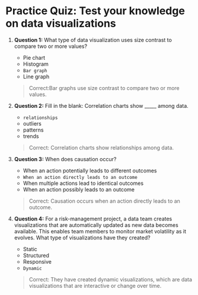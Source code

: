 # Practice Quiz: Test your knowledge on data visualizations

1. **Question 1:** What type of data visualization uses size contrast to compare two or more values?
   - Pie chart
   - Histogram
   - `Bar graph`
   - Line graph

    > Correct:Bar graphs use size contrast to compare two or more values.

2. **Question 2:** Fill in the blank: Correlation charts show _____ among data.
   - `relationships`
   - outliers
   - patterns
   - trends

    > Correct: Correlation charts show relationships among data.

3. **Question 3:** When does causation occur?
   - When an action potentially leads to different outcomes
   - `When an action directly leads to an outcome`
   - When multiple actions lead to identical outcomes
   - When an action possibly leads to an outcome

    > Correct: Causation occurs when an action directly leads to an outcome.
4. **Question 4:** For a risk-management project, a data team creates visualizations that are automatically updated as new data becomes available. This enables team members to monitor market volatility as it evolves. What type of visualizations have they created?
   - Static
   - Structured
   - Responsive
   - `Dynamic`

    > Correct: They have created dynamic visualizations, which are data visualizations that are interactive or change over time.
